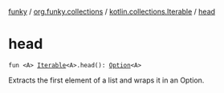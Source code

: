 [funky](../../index.md) / [org.funky.collections](../index.md) / [kotlin.collections.Iterable](index.md) / [head](.)

# head

`fun <A> `[`Iterable`](https://kotlinlang.org/api/latest/jvm/stdlib/kotlin.collections/-iterable/index.html)`<A>.head(): `[`Option`](../../org.funky.option/-option/index.md)`<A>`

Extracts the first element of a list and wraps it in an Option.

